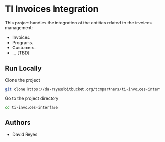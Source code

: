 # TI Invoices Integration
This project handles the integration of the entities related to the
invoices management:
- Invoices.
- Programs.
- Customers.
- ... [TBD]

## Run Locally

Clone the project
```bash
git clone https://da-reyes@bitbucket.org/tcmpartners/ti-invoices-interface.git
```

Go to the project directory
```bash
cd ti-invoices-interface
```

## Authors
- David Reyes